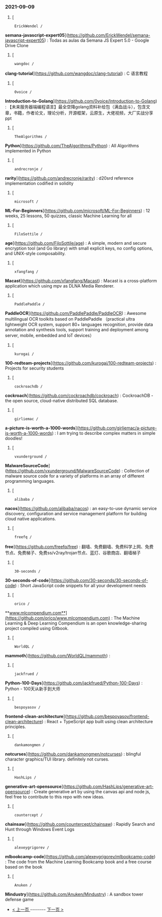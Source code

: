 ### 2021-09-09 
1. [
    

        ErickWendel /
**semana-javascript-expert05**](https://github.com/ErickWendel/semana-javascript-expert05) : Todas as aulas da Semana JS Expert 5.0 - Google Drive Clone
1. [
    

        wangdoc /
**clang-tutorial**](https://github.com/wangdoc/clang-tutorial) : C 语言教程
1. [
    

        0voice /
**Introduction-to-Golang**](https://github.com/0voice/Introduction-to-Golang) : 【未来服务器端编程语言】最全空降golang资料补给包（满血战斗），包含文章，书籍，作者论文，理论分析，开源框架，云原生，大佬视频，大厂实战分享ppt
1. [
    

        TheAlgorithms /
**Python**](https://github.com/TheAlgorithms/Python) : All Algorithms implemented in Python
1. [
    

        andrecronje /
**rarity**](https://github.com/andrecronje/rarity) : d20srd reference implementation codified in solidity
1. [
    

        microsoft /
**ML-For-Beginners**](https://github.com/microsoft/ML-For-Beginners) : 12 weeks, 25 lessons, 50 quizzes, classic Machine Learning for all
1. [
    

        FiloSottile /
**age**](https://github.com/FiloSottile/age) : A simple, modern and secure encryption tool (and Go library) with small explicit keys, no config options, and UNIX-style composability.
1. [
    

        xfangfang /
**Macast**](https://github.com/xfangfang/Macast) : Macast is a cross-platform application which using mpv as DLNA Media Renderer.
1. [
    

        PaddlePaddle /
**PaddleOCR**](https://github.com/PaddlePaddle/PaddleOCR) : Awesome multilingual OCR toolkits based on PaddlePaddle （practical ultra lightweight OCR system, support 80+ languages recognition, provide data annotation and synthesis tools, support training and deployment among server, mobile, embedded and IoT devices）
1. [
    

        kurogai /
**100-redteam-projects**](https://github.com/kurogai/100-redteam-projects) : Projects for security students
1. [
    

        cockroachdb /
**cockroach**](https://github.com/cockroachdb/cockroach) : CockroachDB - the open source, cloud-native distributed SQL database.
1. [
    

        girliemac /
**a-picture-is-worth-a-1000-words**](https://github.com/girliemac/a-picture-is-worth-a-1000-words) : I am trying to describe complex matters in simple doodles!
1. [
    

        vxunderground /
**MalwareSourceCode**](https://github.com/vxunderground/MalwareSourceCode) : Collection of malware source code for a variety of platforms in an array of different programming languages.
1. [
    

        alibaba /
**nacos**](https://github.com/alibaba/nacos) : an easy-to-use dynamic service discovery, configuration and service management platform for building cloud native applications.
1. [
    

        freefq /
**free**](https://github.com/freefq/free) : 翻墙、免费翻墙、免费科学上网、免费节点、免费梯子、免费ss/v2ray/trojan节点、蓝灯、谷歌商店、翻墙梯子
1. [
    

        30-seconds /
**30-seconds-of-code**](https://github.com/30-seconds/30-seconds-of-code) : Short JavaScript code snippets for all your development needs
1. [
    

        orico /
**www.mlcompendium.com**](https://github.com/orico/www.mlcompendium.com) : The Machine Learning & Deep Learning Compendium is an open knowledge-sharing project compiled using Gitbook.
1. [
    

        WorldQL /
**mammoth**](https://github.com/WorldQL/mammoth) : 
1. [
    

        jackfrued /
**Python-100-Days**](https://github.com/jackfrued/Python-100-Days) : Python - 100天从新手到大师
1. [
    

        bespoyasov /
**frontend-clean-architecture**](https://github.com/bespoyasov/frontend-clean-architecture) : React + TypeScript app built using clean architecture principles.
1. [
    

        dankamongmen /
**notcurses**](https://github.com/dankamongmen/notcurses) : blingful character graphics/TUI library. definitely not curses.
1. [
    

        HashLips /
**generative-art-opensource**](https://github.com/HashLips/generative-art-opensource) : Create generative art by using the canvas api and node js, feel free to contribute to this repo with new ideas.
1. [
    

        countercept /
**chainsaw**](https://github.com/countercept/chainsaw) : Rapidly Search and Hunt through Windows Event Logs
1. [
    

        alexeygrigorev /
**mlbookcamp-code**](https://github.com/alexeygrigorev/mlbookcamp-code) : The code from the Machine Learning Bookcamp book and a free course based on the book
1. [
    

        Anuken /
**Mindustry**](https://github.com/Anuken/Mindustry) : A sandbox tower defense game 

- [ < 上一页 ](https://github.com/able8/github-trending-daily-record/blob/master/2021-09-08.md) -------- [ 下一页 > ](https://github.com/able8/github-trending-daily-record/blob/master/2021-09-10.md)